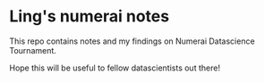 # Ling's numerai notes

This repo contains notes and my findings on Numerai Datascience Tournament. 

Hope this will be useful to fellow datascientists out there!


